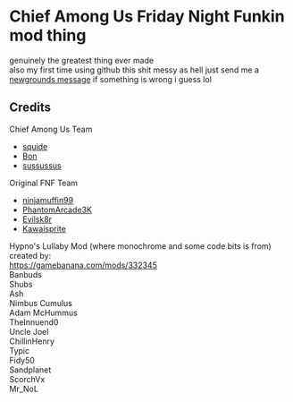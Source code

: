 # Chief Among Us Friday Night Funkin mod thing

genuinely the greatest thing ever made  
also my first time using github this shit messy as hell just send me a [newgrounds message](https://squide.newgrounds.com/) if something is wrong i guess lol

## Credits

Chief Among Us Team
- [squide](https://twitter.com/squidejpg)
- [Bon](https://twitter.com/ProjectBon)
- [sussussus](https://twitter.com/SususususMan)

Original FNF Team
- [ninjamuffin99](https://twitter.com/ninja_muffin99)
- [PhantomArcade3K](https://twitter.com/phantomarcade3k)
- [Evilsk8r](https://twitter.com/evilsk8r)
- [Kawaisprite](https://twitter.com/kawaisprite)

Hypno's Lullaby Mod (where monochrome and some code bits is from) created by:  
https://gamebanana.com/mods/332345  
Banbuds  
Shubs   
Ash   
Nimbus Cumulus   
Adam McHummus   
TheInnuend0   
Uncle Joel  
ChillinHenry   
Typic   
Fidy50   
Sandplanet   
ScorchVx   
Mr_NoL  
